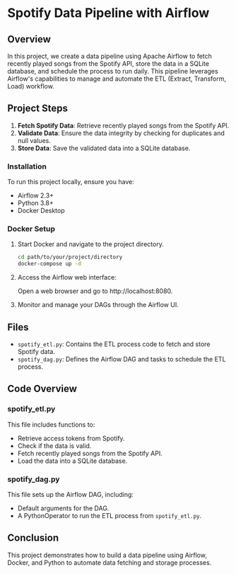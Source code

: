 # Spotify Data Pipeline with Airflow

## Overview

In this project, we create a data pipeline using Apache Airflow to fetch recently played songs from the Spotify API, store the data in a SQLite database, and schedule the process to run daily. This pipeline leverages Airflow's capabilities to manage and automate the ETL (Extract, Transform, Load) workflow.

## Project Steps

1. **Fetch Spotify Data**: Retrieve recently played songs from the Spotify API.
2. **Validate Data**: Ensure the data integrity by checking for duplicates and null values.
3. **Store Data**: Save the validated data into a SQLite database.

### Installation

To run this project locally, ensure you have:

- Airflow 2.3+
- Python 3.8+
- Docker Desktop

### Docker Setup

1. Start Docker and navigate to the project directory.
   
   ```bash
   cd path/to/your/project/directory
   docker-compose up -d

2. Access the Airflow web interface:

    Open a web browser and go to http://localhost:8080.

3. Monitor and manage your DAGs through the Airflow UI.



## Files

- `spotify_etl.py`: Contains the ETL process code to fetch and store Spotify data.
- `spotify_dag.py`: Defines the Airflow DAG and tasks to schedule the ETL process.

## Code Overview

### spotify_etl.py

This file includes functions to:

- Retrieve access tokens from Spotify.
- Check if the data is valid.
- Fetch recently played songs from the Spotify API.
- Load the data into a SQLite database.

### spotify_dag.py

This file sets up the Airflow DAG, including:

- Default arguments for the DAG.
- A PythonOperator to run the ETL process from `spotify_etl.py`.

## Conclusion

This project demonstrates how to build a data pipeline using Airflow, Docker, and Python to automate data fetching and storage processes.